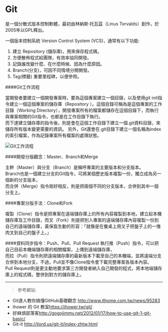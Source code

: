 # Git

是一個分散式版本控制軟體，最初由林納斯·托瓦茲（Linus Torvalds）創作，於2005年以GPL釋出。

一個版本控制系統 Version Control System (VCS)，通常有以下功能:

1. 建立 Repository (儲存庫)，用來保存程式碼。
2. 方便散佈程式給團隊，有效率協同開發。
3. 記錄誰改變什麼、在什麼時候、因為什麼原因。
4. Branch(分支)，可因不同情境分開開發。
5. Tag(標籤) 重要里程碑，以便參照。

####Git工作流程

當開發者要建立一個開發專案時，要為這個專案建立一個目錄，以及使用git init指令建立一個這個專案的儲存庫（Repository ）。這個目錄可稱為是這個專案的工作目錄（Working Directory），開發專案所有的檔案都儲存在這個目錄下，而執行與專案相關的Git指令，也都是在工作目錄下執行。  
而下達建立儲存庫的指令後，則是會在這個工作目錄下建立一個.git資料目錄，來儲存所有版本變更需要的資訊。
另外，Git還會在.git目錄下建立一個名稱為index的索引檔案，作為記錄專案所有檔案的處理狀態。

![Git工作流程](http://static4.ithome.com.tw/sites/default/files/images/708-%E5%B0%81%E9%9D%A2-P29-600-1.png)

####開發分版觀念：Master、Branch和Merge

主幹（Master）與分支（Branch）是稱呼專案的主要版本和分支版本。  
Branch也是一個建立分支的Git指令，可將某個歷史版本複製一份，獨立成為另一個新的分支版本，  
而合併（Merge）指令剛好相反，則是把兩個不同的分支版本，合併到其中一個分支上。

####專案分版手法：Clone和Fork

複製（Clone）指令是把專案在遠端儲存庫上的所有內容複製到本地，建立起本機儲存庫及工作目錄，而叉（Fork）則是把別人專案的遠端儲存庫內容複製一份到自己的遠端儲存庫，黃保翕生動的形容：「就像是在餐桌上用叉子把盤子上的一塊肉叉到自己的盤子上。」

####資料同步指令：Push、Pull、Pull Request
執行推（Push）指令，可以把自己目前本機端儲存庫的相關檔案，上傳到遠端儲存庫，  
而拉（Pull）指令則把遠端儲存庫的最新版本下載至自己的本機端，並將遠端分支合併到本地分支，不過，Pull並不像Clone指令會下載完整專案各版本內容。  
Pull Request則是更主動地要求第三方開發者納入自己開發的程式，將本地端儲存庫上的程式碼，整併到對方的儲存庫上。

***
>參考網站:
- Git達人教你搞懂GitHub基礎觀念 <http://www.ithome.com.tw/news/95283>
- ihower 的 Git 教室<https://ihower.tw/git/>
- 好麻煩部落客<http://gogojimmy.net/2012/01/17/how-to-use-git-1-git-basic/>
- Git-it <http://jlord.us/git-it/index-zhtw.html>
